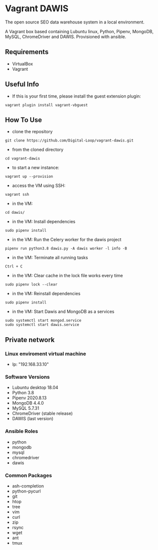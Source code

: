 # Vagrant DAWIS

The open source SEO data warehouse system in a local environment.

A Vagrant box based containing Lubuntu linux, Python, Pipenv, MongoDB, MySQL, ChromeDriver and DAWIS. Provisioned with ansible.

## Requirements

* VirtualBox
* Vagrant

## Useful Info

* If this is your first time, please install the guest extension plugin:

```shell
vagrant plugin install vagrant-vbguest
```

## How To Use

* clone the repository

```shell
git clone https://github.com/Digital-Loop/vagrant-dawis.git
```

* from the cloned directory

```shell
cd vagrant-dawis
```

* to start a new instance:

```shell
vagrant up --provision
```

* access the VM using SSH:

```shell
vagrant ssh
```

* in the VM:

```shell
cd dawis/
```

* in the VM: Install dependencies

```shell
sudo pipenv install
```

* in the VM: Run the Celery worker for the dawis project

```shell
pipenv run python3.8 dawis.py -A dawis worker -l info -B
```

* in the VM: Terminate all running tasks

```shell
Ctrl + C
```

* in the VM: Clear cache in the lock file works every time

```shell
sudo pipenv lock --clear
```

* in the VM: Reinstall dependencies

```shell
sudo pipenv install
```

* in the VM: Start Dawis and MongoDB as a services

```shell
sudo systemctl start mongod.service
sudo systemctl start dawis.service
```

## Private network

### Linux enviroment virtual machine

- Ip: "192.168.33.10"

### Software Versions

 - Lubuntu desktop 18.04
 - Python 3.8
 - Pipenv 2020.8.13
 - MongoDB 4.4.0
 - MySQL 5.7.31
 - ChromeDriver (stable release)
 - DAWIS (last version)

### Ansible Roles

- python
- mongodb
- mysql
- chromedriver
- dawis

### Common Packages

 - ash-completion
 - python-pycurl
 - git
 - htop
 - tree
 - vim
 - curl
 - zip
 - rsync
 - wget
 - ant
 - tmux
